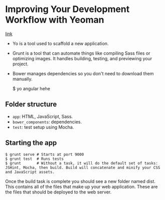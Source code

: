 # Improving Your Development Workflow with Yeoman
[link](http://blog.teamtreehouse.com/improving-development-workflow-yeoman)

- Yo is a tool used to scaffold a new application.
- Grunt is a tool that can automate things like compiling Sass files or optimizing images. It handles building, testing, and previewing your project.
- Bower manages dependencies so you don't need to download them manually.

    $ yo angular hehe

## Folder structure

- `app`: HTML, JavaScript, Sass.
- `bower_components`: dependencies.
- `test`: test setup using Mocha.

## Starting the app

    $ grunt serve # Starts at port 9000
    $ grunt test  # Runs tests
    $ grunt       # Without a task, it will do the default set of tasks: JSHint, Mocha, then build. Build will concatenate and minify your CSS and JavaScript assets.

Once the build task is complete you should see a new folder named dist. This contains all of the files that make up your web application. These are the files that should be deployed to the web server.



